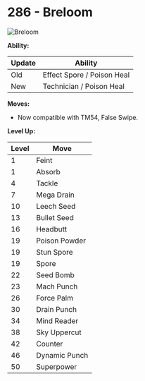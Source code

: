 # 286 - Breloom
![][286]

**Ability:**

Update | Ability
---    | ---
Old    | Effect Spore / Poison Heal
New    | Technician / Poison Heal

**Moves:**

 - Now compatible with TM54, False Swipe.

**Level Up:**

Level | Move
---   | ---
  1   | Feint
  1   | Absorb
  4   | Tackle
  7   | Mega Drain
 10   | Leech Seed
 13   | Bullet Seed
 16   | Headbutt
 19   | Poison Powder
 19   | Stun Spore
 19   | Spore
 22   | Seed Bomb
 23   | Mach Punch
 26   | Force Palm
 30   | Drain Punch
 34   | Mind Reader
 38   | Sky Uppercut
 42   | Counter
 46   | Dynamic Punch
 50   | Superpower



[286]: https://raw.githubusercontent.com/PokeAPI/sprites/master/sprites/pokemon/286.png "Breloom"
